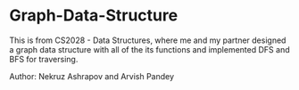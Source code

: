# Graph-Data-Structure
This is from CS2028 - Data Structures, where me and my partner designed a graph data structure with all of the its functions and implemented DFS and BFS for traversing.

Author: Nekruz Ashrapov and Arvish Pandey
